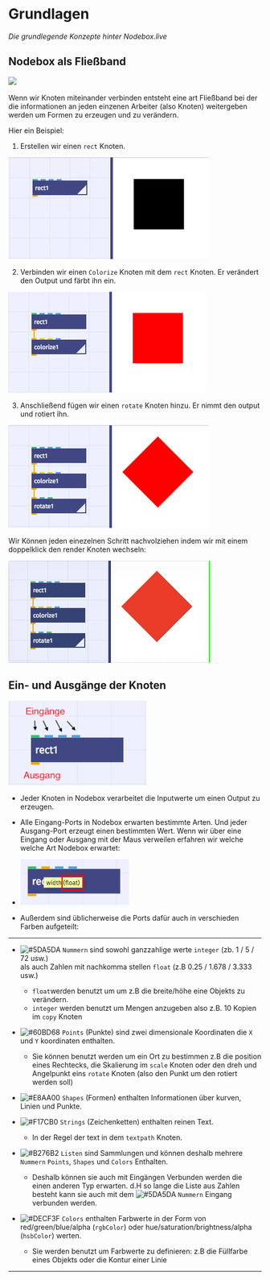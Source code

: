 # Grundlagen

*Die grundlegende Konzepte hinter Nodebox.live*


## Nodebox als Fließband

![](https://media.giphy.com/media/wKfYItv9gsjXG/giphy.gif)


Wenn wir Knoten miteinander verbinden entsteht eine art Fließband bei der die informationen an jeden einzenen Arbeiter (also Knoten) weitergeben werden um Formen zu erzeugen und zu verändern.

Hier ein Beispiel:

1. Erstellen wir einen `rect` Knoten.

![](assets/basics_1.png)

2. Verbinden wir einen `Colorize` Knoten mit dem `rect` Knoten. Er verändert den Output und färbt ihn ein.

![](assets/basics_2.png)

3. Anschließend fügen wir einen `rotate` Knoten hinzu. Er nimmt den output und rotiert ihn.

![](assets/basics_3.png)

Wir Können jeden einezelnen Schritt nachvolziehen indem wir mit einem doppelklick den render Knoten wechseln:

![](assets/basics_render.gif)


## Ein- und Ausgänge der Knoten

![](assets/grundlagen_input_output.png)

- Jeder Knoten in Nodebox verarbeitet die Inputwerte um einen Output zu erzeugen.

- Alle Eingang-Ports in Nodebox erwarten bestimmte Arten. Und jeder Ausgang-Port erzeugt einen bestimmten Wert. Wenn wir über eine Eingang oder Ausgang mit der Maus verweilen erfahren wir welche welche Art Nodebox erwartet:

- ![](assets/grundlagen_input_art.png)
- Außerdem sind üblicherweise die Ports dafür auch in verschieden Farben aufgeteilt:

---

- ![#5DA5DA](https://placehold.it/15/5DA5DA?text=+) `Nummern` sind sowohl ganzzahlige werte `integer` (zb. 1 / 5 / 72 usw.)   
als auch Zahlen mit nachkomma stellen `float` (z.B 0.25 / 1.678 / 3.333 usw.)

	- `float`werden benutzt um um z.B die breite/höhe eine Objekts zu verändern.
	- `integer` werden benutzt um Mengen anzugeben also z.B. 10 Kopien im `copy` Knoten

- ![#60BD68](https://placehold.it/15/60BD68?text=+) `Points` (Punkte) sind zwei dimensionale Koordinaten die `X` und `Y` koordinaten enthalten.
	- Sie können benutzt werden um ein Ort zu bestimmen z.B die position eines Rechtecks, die Skalierung im `scale` Knoten oder den dreh und Angelpunkt eins `rotate` Knoten (also den Punkt um den rotiert werden soll)
- ![#E8AA00](https://placehold.it/15/E8AA00?text=+) `Shapes` (Formen) enthalten Informationen über kurven, Linien und Punkte.
- ![#F17CB0](https://placehold.it/15/F17CB0?text=+) `Strings` (Zeichenketten) enthalten reinen Text.
	- In der Regel der text in dem `textpath` Knoten.
- ![#B276B2](https://placehold.it/15/B276B2?text=+) `Listen` sind Sammlungen und können deshalb mehrere `Nummern` `Points`, `Shapes` und `Colors` Enthalten.
	- Deshalb können sie auch mit Eingängen Verbunden werden die einen anderen Typ erwarten. d.H so lange die Liste aus Zahlen besteht kann sie auch mit dem ![#5DA5DA](https://placehold.it/15/5DA5DA?text=+) `Nummern` Eingang verbunden werden.

- ![#DECF3F](https://placehold.it/15/DECF3F?text=+) `Colors` enthalten Farbwerte in der Form von red/green/blue/alpha (`rgbColor`) oder hue/saturation/brightness/alpha (`hsbColor`) werten.
	- Sie werden benutzt um Farbwerte zu definieren: z.B die Füllfarbe eines Objekts oder die Kontur einer Linie

---
